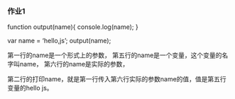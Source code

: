 ### 作业1
function output(name){
console.log(name);
}

var name = ‘hello,js’;
output(name);

第一行的name是一个形式上的参数，
第五行的name是一个变量，这个变量的名字叫name，
第六行的name是实际的参数，

第二行的打印name，就是第一行传入第六行实际的参数name的值，值是第五行变量的hello js。

